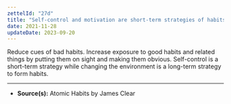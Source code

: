 ```yaml
---
zettelId: "27d"
title: "Self-control and motivation are short-term strategies of habits"
date: 2021-11-28
updateDate: 2023-09-20
---
```


Reduce cues of bad habits. Increase exposure to good habits and related things by putting them on sight and making them obvious. Self-control is a short-term strategy while changing the environment is a long-term strategy to form habits.

---

- **Source(s):** Atomic Habits by James Clear
